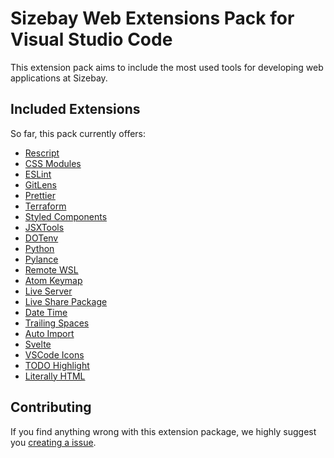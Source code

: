 # Sizebay Web Extensions Pack for Visual Studio Code

This extension pack aims to include the most used tools for developing web applications at Sizebay.

## Included Extensions

So far, this pack currently offers:

- [Rescript](https://marketplace.visualstudio.com/items?itemName=chenglou92.rescript-vscode)
- [CSS Modules](https://marketplace.visualstudio.com/items?itemName=clinyong.vscode-css-modules)
- [ESLint](https://marketplace.visualstudio.com/items?itemName=dbaeumer.vscode-eslint)
- [GitLens](https://marketplace.visualstudio.com/items?itemName=eamodio.gitlens)
- [Prettier](https://marketplace.visualstudio.com/items?itemName=esbenp.prettier-vscode)
- [Terraform](https://marketplace.visualstudio.com/items?itemName=hashicorp.terraform)
- [Styled Components](https://marketplace.visualstudio.com/items?itemName=jpoissonnier.vscode-styled-components)
- [JSXTools](https://marketplace.visualstudio.com/items?itemName=jsxtools.jstl)
- [DOTenv](https://marketplace.visualstudio.com/items?itemName=mikestead.dotenv)
- [Python](https://marketplace.visualstudio.com/items?itemName=ms-python.python)
- [Pylance](https://marketplace.visualstudio.com/items?itemName=ms-python.vscode-pylance)
- [Remote WSL](https://marketplace.visualstudio.com/items?itemName=ms-vscode-remote.remote-wsl)
- [Atom Keymap](https://marketplace.visualstudio.com/items?itemName=ms-vscode.atom-keybindings)
- [Live Server](https://marketplace.visualstudio.com/items?itemName=ms-vscode.live-server)
- [Live Share Package](https://marketplace.visualstudio.com/items?itemName=ms-vsliveshare.vsliveshare-pack)
- [Date Time](https://marketplace.visualstudio.com/items?itemName=rid9.datetime)
- [Trailing Spaces](https://marketplace.visualstudio.com/items?itemName=shardulm94.trailing-spaces)
- [Auto Import](https://marketplace.visualstudio.com/items?itemName=steoates.autoimport)
- [Svelte](https://marketplace.visualstudio.com/items?itemName=svelte.svelte-vscode)
- [VSCode Icons](https://marketplace.visualstudio.com/items?itemName=vscode-icons-team.vscode-icons)
- [TODO Highlight](https://marketplace.visualstudio.com/items?itemName=wayou.vscode-todo-highlight)
- [Literally HTML](https://marketplace.visualstudio.com/items?itemName=webreflection.literally-html)

## Contributing

If you find anything wrong with this extension package, we highly suggest you [creating a issue](https://github.com/sizebay/sizebay-web-extension-pack/issues).
